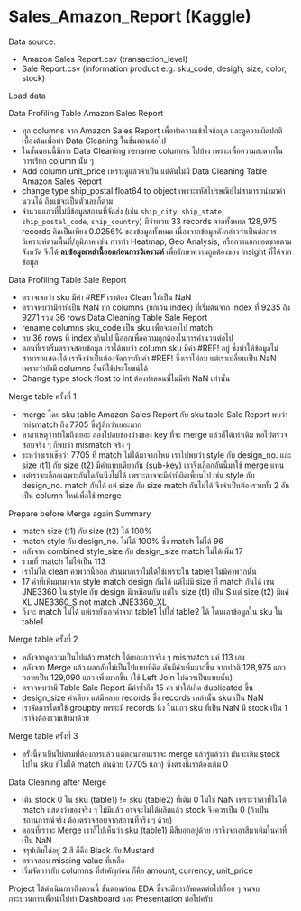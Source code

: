 # Sales_Amazon_Report (Kaggle)
Data source:
- Amazon Sales Report.csv (transaction_level)
- Sale Report.csv (information product e.g. sku_code, desigh, size, color, stock)

Load data

Data Profiling Table Amazon Sales Report
- ทุก columns จาก Amazon Sales Report เพื่อทำความเข้าใจข้อมูล และดูความผิดปกติเบื้องต้นเพื่อทำ Data Cleaning ในขั้นตอนต่อไป
- ในขั้นตอนนี้มีการ Data Cleaning rename columns ไปบ้าง เพราะเพื่อความสะดวกในการเรียก column นั้น ๆ
- Add column unit_price เพราะดูแล้วจำเป็น แต่ดันไม่มี
Data Cleaning Table Amazon Sales Report
- change type ship_postal float64 to object เพราะรหัสไปรษณีย์ไม่สามารถนำมาคำนวนได้ ถึงแม้จะเป็นตัวเลขก็ตาม
- จำนวนแถวที่ไม่มีข้อมูลสถานที่จัดส่ง (เช่น `ship_city`, `ship_state`, `ship_postal_code`, `ship_country`) มีจำนวน 33 records จากทั้งหมด 128,975 records คิดเป็นเพียง 0.0256% ของข้อมูลทั้งหมด เนื่องจากข้อมูลดังกล่าวจำเป็นต่อการวิเคราะห์ตามพื้นที่/ภูมิภาค เช่น การทำ Heatmap, Geo Analysis, หรือการแยกยอดขายตามจังหวัด จึงได้ **ลบข้อมูลเหล่านี้ออกก่อนการวิเคราะห์** เพื่อรักษาความถูกต้องของ Insight ที่ได้จากข้อมูล


Data Profiling Table Sale Report
- ตรวจเจอว่า sku มีค่า #REF เราต้อง Clean ให้เป็น NaN
- ตรวจพบว่ามีค่าที่เป็น NaN ทุก columns (ยกเว้น index) ที่เริ่มต้นจาก index ที่ 9235 ถึง 9271 รวม 36 rows
Data Cleaning Table Sale Report
- rename columns sku_code เป็น sku เพื่อจะเอาไป match
- ลบ 36 rows ที่ index เกินไป นี้ออกเพื่อความถูกต้องในการคำนวนต่อไป
- ตอนที่เราเริ่มตรวจสอบข้อมูล เราได้พบว่า column sku มีค่า #REF! อยู่ ซึ่งทำให้ข้อมูลไม่สามารถแสดงได้ เราจึงจำเป็นต้องจัดการกับค่า #REF! ซึ่งเราไม่ลบ แต่เราเปลี่ยนเป็น NaN เพราะว่ายังมี columns อื่นที่ใช้ประโยชน์ได้
- Change type stock float to int ต้องทำตอนที่ไม่มีค่า NaN เท่านั้น

Merge table ครั้งที่ 1
- merge โดย sku table Amazon Sales Report กับ sku table Sale Report พบว่า mismatch ถึง 7705 ซึ่งรู้สึกว่าเยอะมาก
- หาสาเหตุว่าทำไมถึงเยอะ ลองไปลบช่องว่างของ key ที่จะ merge แล้วก็ได้เท่าเดิม พอไปตรวจสอบจริง ๆ ก็พบว่า mismatch จริง ๆ
- ระหว่างเราเช็คว่า 7705 ที่ match ไม่ได้มาจากไหน เราไปพบว่า style กับ design_no. และ size (t1) กับ size (t2) มีค่าแบบเดียวกัน (sub-key) เราจึงเลือกอันนี้มาใช้ merge แทน
- แต่เราจะเลือกเฉพาะอันใดอันนึงไม่ได้ เพราะอาจจะมีค่าที่ผิดเพี้ยนไป เช่น style กับ design_no. match กันได้ แต่ size กับ size match กันไม่ได้ จึงจำเป็นต้องรวมทั้ง 2 อันเป็น column ใหม่เพื่อใช้ merge

Prepare before Merge again
Summary
- match size (t1) กับ size (t2) ได้ 100%
- match style กับ design_no. ไม่ได้ 100% ซึ่ง match ไม่ได้ 96
- หลังจาก combined style_size กับ design_size match ไม่ได้เพิ่ม 17
- รวมที่ match ไม่ได้เป็น 113
- เราไม่ได้ clean ค่าพวกนี้ออก ส่วนมากเราไม่ได้ใช้เพราะใน table1 ไม่มีค่าพวกนั้น
- 17 ค่าที่เพิ่มมามาจาก style match design กันได้ แต่ไม่มี size ที่ match กันได้ เช่น JNE3360 ใน style กับ design มีเหมือนกัน แต่ใน size (t1) เป็น S แต่ size (t2) มีแค่ XL JNE3360_S not match JNE3360_XL
- ถึงจะ match ไม่ได้ แต่เรายังเอาค่าจาก table1 ไปใส่ table2 ได้ โดนเอาข้อมูลใน sku ใน table1

Merge table ครั้งที่ 2
- หลังจากดูความเป็นไปแล้ว match ได้เยอะกว่าจริง ๆ mismatch แค่ 113 เอง
- หลังจาก Merge แล้ว ผลกลับไม่เป็นไปแบบที่คิด ดันมีค่าเพิ่มมากขึ้น จากปกติ 128,975 แถว กลายเป็น 129,090 แถว เพิ่มมากขึ้น (ใช้ Left Join ไม่ควรเป็นแบบนั้น)
- ตรวจพบว่ามี Table Sale Report มีค่าซ้ำถึง 15 ค่า ทำให้เกิด duplicated ขึ้น
- design_size ค่าเดียว แต่มีหลาย records ซึ่ง records เหล่านั้น sku เป็น NaN
- เราจัดการโดยใช้ groupby เพราะมี records นึง ในแถว sku ที่เป็น NaN มี stock เป็น 1 เราจึงต้องรวมเข้ามาด้วย

Merge table ครั้งที่ 3
- ครั้งนี้ค่าเป็นไปตามที่ต้องการแล้ว แต่ตอนก่อนเราจะ merge แล้วรู้แล้วว่า มันจะเติม stock ไปใน sku ที่ไม่ได้ match กันด้วย (7705 แถว) ซึ่งตรงนี้เราต้องเติม 0

Data Cleaning after Merge
- เติม stock 0 ใน sku (table1) != sku (table2) ที่เติม 0 ไม่ใช่ NaN เพราะว่าค่าที่ไม่ได้ match แสดงว่าของจริง ๆ ไม่มีแล้ว อาจจะไม่ได้ผลิตแล้ว stock จึงควรเป็น 0 (ถ้าเป็นสถานการณ์จริง ต้องตรวจสอบจากสถานที่จริง ๆ ด้วย)
- ตอนที่เราจะ Merge เราก็ไปเห็นว่า sku (table1) มีสีบอกอยู่ด้วย เราจึงจะเอาสีมาเติมในค่าที่เป็น NaN
- สรุปเติมได้อยู่ 2 สี ก็คือ Black กับ Mustard
- ตรวจสอบ missing value ที่เหลือ
- เริ่มจัดการกับ columns ที่สำคัญก่อน ก็คือ amount, currency, unit_price

Project ได้ดำเนินการถึงตอนนี้ ขั้นตอนก่อน EDA ซึ่งจะมีการอัพเดตต่อไปเรื่อย ๆ จนจบกระบวนการเพื่อนำไปทำ Dashboard และ Presentation ต่อไปครับ

